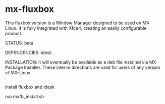 # mx-fluxbox

This fluxbox version is a Window Manager designed to be used on MX Linux. It is fully integrated with Xfce4, creating an easily configurable product. 

STATUS: beta

DEPENDENCIES: idesk

INSTALLATION: it will eventually be available as a deb file installed via MX Package Installer. These interim directions are valid for users of any version of MX-Linux. 

##

install fluxbox and idesk

run mxfb_install.sh

